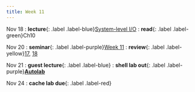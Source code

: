 ```yaml
---
title: Week 11
---
```


Nov 18
: **lecture**{: .label .label-blue}[System-level I/O](/ics-fa24/assets/lec/18-SysIO.pdf)
  : **read**{: .label .label-green}Ch10

Nov 20
: **seminar**{: .label .label-purple}[Week 11](/ics-fa24/assets/seminar/ta/week11.pdf)
  : **review**{: .label .label-yellow}[17,](/ics-fa24/assets/seminar/stu/龚欣洋-ics回课-17.pdf) [18](/ics-fa24/assets/seminar/stu/周新凯-ics回课-18.pdf)

Nov 21
: **guest lecture**{: .label .label-blue}
: **shell lab out**{: .label .label-purple}[**Autolab**](https://autolab.pku.edu.cn/courses/ICS/assessments/tshlab)

Nov 24
: **cache lab due**{: .label .label-red}